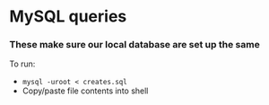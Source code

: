 # MySQL queries
### These make sure our local database are set up the same

To run:

 - <code>mysql -uroot < creates.sql </code>
 - Copy/paste file contents into shell
